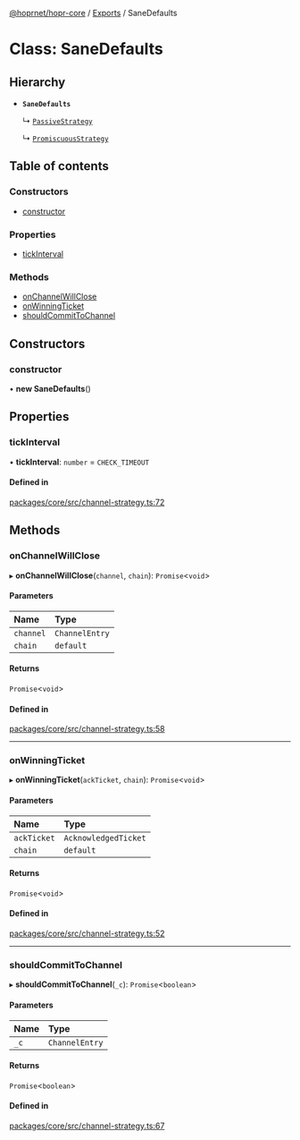 [@hoprnet/hopr-core](../README.md) / [Exports](../modules.md) / SaneDefaults

# Class: SaneDefaults

## Hierarchy

- **`SaneDefaults`**

  ↳ [`PassiveStrategy`](PassiveStrategy.md)

  ↳ [`PromiscuousStrategy`](PromiscuousStrategy.md)

## Table of contents

### Constructors

- [constructor](SaneDefaults.md#constructor)

### Properties

- [tickInterval](SaneDefaults.md#tickinterval)

### Methods

- [onChannelWillClose](SaneDefaults.md#onchannelwillclose)
- [onWinningTicket](SaneDefaults.md#onwinningticket)
- [shouldCommitToChannel](SaneDefaults.md#shouldcommittochannel)

## Constructors

### constructor

• **new SaneDefaults**()

## Properties

### tickInterval

• **tickInterval**: `number` = `CHECK_TIMEOUT`

#### Defined in

[packages/core/src/channel-strategy.ts:72](https://github.com/hoprnet/hoprnet/blob/master/packages/core/src/channel-strategy.ts#L72)

## Methods

### onChannelWillClose

▸ **onChannelWillClose**(`channel`, `chain`): `Promise`<`void`\>

#### Parameters

| Name | Type |
| :------ | :------ |
| `channel` | `ChannelEntry` |
| `chain` | `default` |

#### Returns

`Promise`<`void`\>

#### Defined in

[packages/core/src/channel-strategy.ts:58](https://github.com/hoprnet/hoprnet/blob/master/packages/core/src/channel-strategy.ts#L58)

___

### onWinningTicket

▸ **onWinningTicket**(`ackTicket`, `chain`): `Promise`<`void`\>

#### Parameters

| Name | Type |
| :------ | :------ |
| `ackTicket` | `AcknowledgedTicket` |
| `chain` | `default` |

#### Returns

`Promise`<`void`\>

#### Defined in

[packages/core/src/channel-strategy.ts:52](https://github.com/hoprnet/hoprnet/blob/master/packages/core/src/channel-strategy.ts#L52)

___

### shouldCommitToChannel

▸ **shouldCommitToChannel**(`_c`): `Promise`<`boolean`\>

#### Parameters

| Name | Type |
| :------ | :------ |
| `_c` | `ChannelEntry` |

#### Returns

`Promise`<`boolean`\>

#### Defined in

[packages/core/src/channel-strategy.ts:67](https://github.com/hoprnet/hoprnet/blob/master/packages/core/src/channel-strategy.ts#L67)

